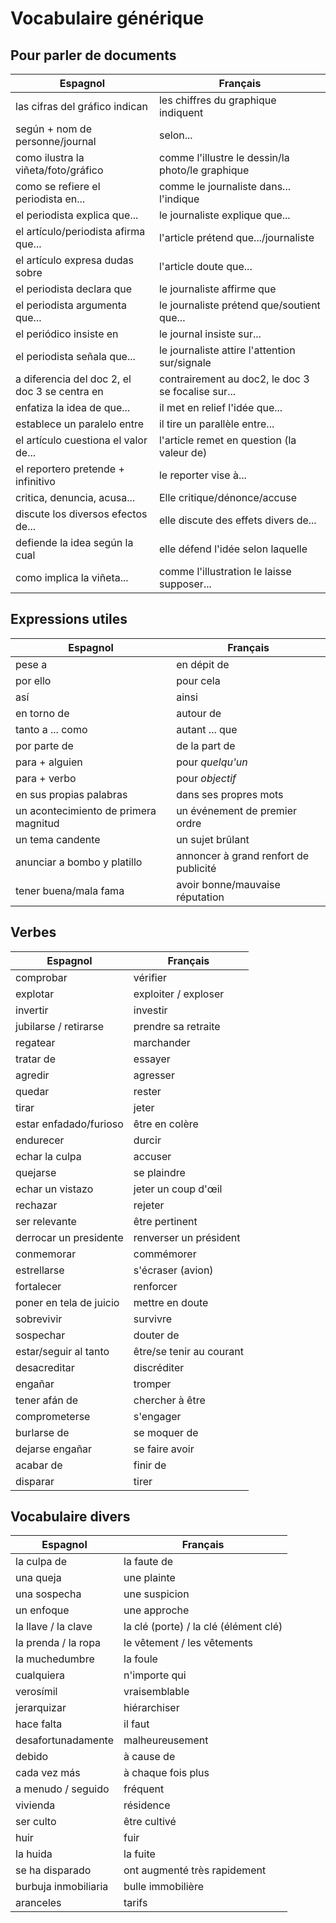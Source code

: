 # Vocabulaire générique

## Pour parler de documents

| Espagnol | Français |
|----------|----------|
| las cifras del gráfico indican | les chiffres du graphique indiquent |
| según + nom de personne/journal | selon... |
| como ilustra la viñeta/foto/gráfico | comme l'illustre le dessin/la photo/le graphique |
| como se refiere el periodista en... | comme le journaliste dans... l'indique |
| el periodista explica que... | le journaliste explique que... |
| el artículo/periodista afirma que... | l'article prétend que.../journaliste |
| el artículo expresa dudas sobre | l'article doute que... |
| el periodista declara que | le journaliste affirme que |
| el periodista argumenta que... | le journaliste prétend que/soutient que... |
| el periódico insiste en | le journal insiste sur... |
| el periodista señala que... | le journaliste attire l'attention sur/signale |
| a diferencia del doc 2, el doc 3 se centra en | contrairement au doc2, le doc 3 se focalise sur... |
| enfatiza la idea de que... | il met en relief l'idée que... |
| establece un paralelo entre | il tire un parallèle entre... |
| el artículo cuestiona el valor de... | l'article remet en question (la valeur de) |
| el reportero pretende + infinitivo | le reporter vise à... |
| critica, denuncia, acusa... | Elle critique/dénonce/accuse |
| discute los diversos efectos de... | elle discute des effets divers de... |
| defiende la idea según la cual | elle défend l'idée selon laquelle |
| como implica la viñeta... | comme l'illustration le laisse supposer... |

## Expressions utiles

| Espagnol | Français |
|----------|----------|
| pese a | en dépit de |
| por ello | pour cela |
| así | ainsi |
| en torno de | autour de |
| tanto a ... como | autant ... que |
| por parte de | de la part de |
| para + alguien | pour *quelqu'un* |
| para + verbo | pour *objectif* |
| en sus propias palabras | dans ses propres mots |
| un acontecimiento de primera magnitud | un événement de premier ordre |
| un tema candente | un sujet brûlant |
| anunciar a bombo y platillo | annoncer à grand renfort de publicité |
| tener buena/mala fama | avoir bonne/mauvaise réputation |

## Verbes

| Espagnol | Français |
|----------|----------|
| comprobar | vérifier |
| explotar | exploiter / exploser |
| invertir | investir |
| jubilarse / retirarse | prendre sa retraite |
| regatear | marchander |
| tratar de | essayer |
| agredir | agresser |
| quedar | rester |
| tirar | jeter |
| estar enfadado/furioso | être en colère |
| endurecer | durcir |
| echar la culpa | accuser |
| quejarse | se plaindre |
| echar un vistazo | jeter un coup d'œil |
| rechazar | rejeter |
| ser relevante | être pertinent |
| derrocar un presidente | renverser un président |
| conmemorar | commémorer |
| estrellarse | s'écraser (avion) |
| fortalecer | renforcer |
| poner en tela de juicio | mettre en doute |
| sobrevivir | survivre |
| sospechar | douter de |
| estar/seguir al tanto | être/se tenir au courant |
| desacreditar | discréditer |
| engañar | tromper |
| tener afán de | chercher à être |
| comprometerse | s'engager |
| burlarse de | se moquer de |
| dejarse engañar | se faire avoir |
| acabar de | finir de |
| disparar | tirer |

## Vocabulaire divers

| Espagnol | Français |
|----------|----------|
| la culpa de | la faute de |
| una queja | une plainte |
| una sospecha | une suspicion |
| un enfoque | une approche |
| la llave / la clave | la clé (porte) / la clé (élément clé) |
| la prenda / la ropa | le vêtement / les vêtements |
| la muchedumbre | la foule |
| cualquiera | n'importe qui |
| verosímil | vraisemblable |
| jerarquizar | hiérarchiser |
| hace falta | il faut |
| desafortunadamente | malheureusement |
| debido | à cause de |
| cada vez más | à chaque fois plus |
| a menudo / seguido | fréquent |
| vivienda | résidence |
| ser culto | être cultivé |
| huir | fuir |
| la huida | la fuite |
| se ha disparado | ont augmenté très rapidement |
| burbuja inmobiliaria | bulle immobilière |
| aranceles | tarifs |
